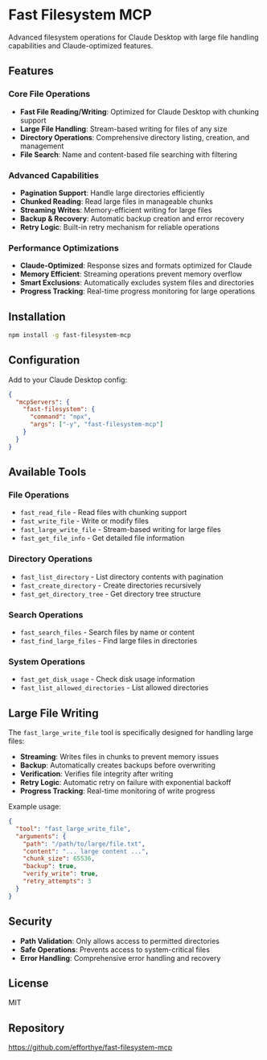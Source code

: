 # Fast Filesystem MCP

Advanced filesystem operations for Claude Desktop with large file handling capabilities and Claude-optimized features.

## Features

### Core File Operations
- **Fast File Reading/Writing**: Optimized for Claude Desktop with chunking support
- **Large File Handling**: Stream-based writing for files of any size
- **Directory Operations**: Comprehensive directory listing, creation, and management
- **File Search**: Name and content-based file searching with filtering

### Advanced Capabilities
- **Pagination Support**: Handle large directories efficiently
- **Chunked Reading**: Read large files in manageable chunks
- **Streaming Writes**: Memory-efficient writing for large files
- **Backup & Recovery**: Automatic backup creation and error recovery
- **Retry Logic**: Built-in retry mechanism for reliable operations

### Performance Optimizations
- **Claude-Optimized**: Response sizes and formats optimized for Claude
- **Memory Efficient**: Streaming operations prevent memory overflow
- **Smart Exclusions**: Automatically excludes system files and directories
- **Progress Tracking**: Real-time progress monitoring for large operations

## Installation

```bash
npm install -g fast-filesystem-mcp
```

## Configuration

Add to your Claude Desktop config:

```json
{
  "mcpServers": {
    "fast-filesystem": {
      "command": "npx",
      "args": ["-y", "fast-filesystem-mcp"]
    }
  }
}
```

## Available Tools

### File Operations
- `fast_read_file` - Read files with chunking support
- `fast_write_file` - Write or modify files
- `fast_large_write_file` - Stream-based writing for large files
- `fast_get_file_info` - Get detailed file information

### Directory Operations
- `fast_list_directory` - List directory contents with pagination
- `fast_create_directory` - Create directories recursively
- `fast_get_directory_tree` - Get directory tree structure

### Search Operations
- `fast_search_files` - Search files by name or content
- `fast_find_large_files` - Find large files in directories

### System Operations
- `fast_get_disk_usage` - Check disk usage information
- `fast_list_allowed_directories` - List allowed directories

## Large File Writing

The `fast_large_write_file` tool is specifically designed for handling large files:

- **Streaming**: Writes files in chunks to prevent memory issues
- **Backup**: Automatically creates backups before overwriting
- **Verification**: Verifies file integrity after writing
- **Retry Logic**: Automatic retry on failure with exponential backoff
- **Progress Tracking**: Real-time monitoring of write progress

Example usage:
```json
{
  "tool": "fast_large_write_file",
  "arguments": {
    "path": "/path/to/large/file.txt",
    "content": "... large content ...",
    "chunk_size": 65536,
    "backup": true,
    "verify_write": true,
    "retry_attempts": 3
  }
}
```

## Security

- **Path Validation**: Only allows access to permitted directories
- **Safe Operations**: Prevents access to system-critical files
- **Error Handling**: Comprehensive error handling and recovery

## License

MIT

## Repository

https://github.com/efforthye/fast-filesystem-mcp
